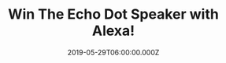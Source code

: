 ---
campaign-uuid: "c-ec775053-2e0a-4009-b349-68b0d64309f8"
type: "Competition"
category: "Technology"
date: "2019-05-29T06:00:00.000Z"
end-date: "2019-07-29T23:59:00.000Z"
disable-form: false
is_promoted: true
has_entry_page: true
title: "Win The Echo Dot Speaker with Alexa!"
competition-description: "<p>Meet your new best friend: The Echo Dot. A voice-controlled\
  \ smart speaker with Alexa that's perfect for any room. Just ask for music, news,\
  \ information and more. You can also call anyone with an Echo device, the Alexa\
  \ App or Skype, and control compatible smart home devices with your voice.</p>\n\
  <p>Enter below for a chance to win.</p>\n"
hero-header: "Win The Echo Dot Speaker with Alexa!"
terms-confirmation: "N/A"
banner-img: "https://assets.expresslyapp.com/asset-d7e89acf-6894-47d5-9a45-72ac4fde8785.jpg"
logo-left-href: "aaa.nme.com"
logo-left-image: "https://assets.expresslyapp.com/asset-9498786c-0d8a-4e74-a6c0-8fc90d47d024.jpg"
logo-left-title: "NME AAA"
bg-image-hero: "https://assets.expresslyapp.com/asset-405bf35d-3507-4c0a-8a14-89a546fd57f6.jpg"
bg-image-first: "https://assets.expresslyapp.com/asset-342cceb8-e943-462f-a0e7-746a1e022a23.jpg"
section1-content: "<p>Make your life easier at home with the brand new Echo Dot with\
  \ Alexa. Use your voice to set timers, add items to lists, or create calendar events\
  \ and reminders. You can also check the news, weather or traffic, or ask for sports\
  \ scores, cinema listings, restaurant hours or information.</p>\n<p>Alexa has tens\
  \ of thousands of skills and counting. Skills are like apps and help you do more,\
  \ such as playing True or False, tracking your fitness with Fitbit or falling asleep\
  \ to rain sounds.</p>\n<p>Welcome the brand new Echon Dot with Alexa into your life.\
  \ Click below for a chance to win and get ready to explore a whole new world of\
  \ advantages now!</p>\n"
entry-title: "Win The Echo Dot Speaker with Alexa!"
entry-content: "<p>Enter the draw to The Echo Dot Speaker with Alexa by completing\
  \ the form below before 23:59 on the 29th  of July 2019.</p>\n"
has-winner: false
prize-description: "The Echo Dot Speaker with Alexa!"
special-conditions: "Multiple entries are allowed up to one every day."
country-restrictions:
- "GB"
---